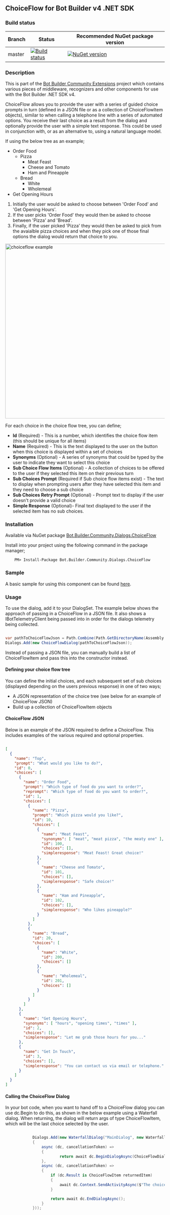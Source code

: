## ChoiceFlow for Bot Builder v4 .NET SDK

### Build status
| Branch | Status | Recommended NuGet package version |
| ------ | ------ | ------ |
| master | [![Build status](https://ci.appveyor.com/api/projects/status/b9123gl3kih8x9cb?svg=true)](https://ci.appveyor.com/project/garypretty/botbuilder-community) | [![NuGet version](https://img.shields.io/badge/NuGet-1.0.100-blue.svg)](https://www.nuget.org/packages/Bot.Builder.Community.Dialogs.ChoiceFlow/) |

### Description
This is part of the [Bot Builder Community Extensions](https://github.com/garypretty/botbuilder-community) project which contains various pieces of middleware, recognizers and other components for use with the Bot Builder .NET SDK v4.

ChoiceFlow allows you to provide the user with a series of guided choice prompts in turn (defined in a JSON file or as a collection of ChoiceFlowItem objects), similar to when calling a telephone line with a series of automated options. You receive their last choice as a result from the dialog and optionally provide the user with a simple text response.
This could be used in conjunction with, or as an alternative to, using a natural language model.

If using the below tree as an example;

- Order Food
	- Pizza
		- Meat Feast
		- Cheese and Tomato
		- Ham and Pineapple
	- Bread
		- White
		- Wholemeal
- Get Opening Hours

1. Initially the user would be asked to choose between 'Order Food' and 'Get Opening Hours'. 
2. If the user picks 'Order Food' they would then be asked to choose between 'Pizza' and 'Bread'. 
3. Finally, if the user picked 'Pizza' they would then be asked to pick from the avaialble pizza choices and when they pick one of those final options the dialog would return that choice to you.

<img src="sample.png" alt="choiceflow example" width="550"/>

For each choice in the choice flow tree, you can define;

* **Id** (Required) - This is a number, which identifies the choice flow item (this should be unique for all items)
* **Name** (Required) - This is the text displayed to the user on the button when this choice is displayed within a set of choices
* **Synonyms** (Optional) - A series of synonyms that could be typed by the user to indicate they want to select this choice
* **Sub Choice Flow Items** (Optional) - A collection of choices to be offered to the user if they selected this item on their previous turn
* **Sub Choices Prompt** (Required if Sub choice flow items exist) - The text to display when prompting users after they have selected this item and they need to choose a sub choice
* **Sub Choices Retry Prompt** (Optional) - Prompt text to display if the user doesn't provide a valid choice
* **Simple Response** (Optional)- Final text displayed to the user if the selected item has no sub choices.

### Installation

Available via NuGet package [Bot.Builder.Community.Dialogs.ChoiceFlow](https://www.nuget.org/packages/Bot.Builder.Community.Dialogs.ChoiceFlow/)

Install into your project using the following command in the package manager;
```
    PM> Install-Package Bot.Builder.Community.Dialogs.ChoiceFlow
```

### Sample

A basic sample for using this component can be found [here](https://github.com/BotBuilderCommunity/botbuilder-community-dotnet/tree/master/samples/ChoiceFlow%20Dialog%20Sample).

### Usage

To use the dialog, add it to your DialogSet. The example below shows the approach of passing in a ChoiceFlow in a JSON file. 
It also shows a IBotTelemetryClient being passed into in order for the dialogs telemetry being collected.

```cs

var pathToChoiceFlowJson = Path.Combine(Path.GetDirectoryName(Assembly.GetExecutingAssembly().Location), "choiceFlow.json");
Dialogs.Add(new ChoiceFlowDialog(pathToChoiceFlowJson));

```

Instead of passing a JSON file, you can manually build a list of ChoiceFlowItem and pass this into the constructor instead.

#### Defining your choice flow tree

You can define the initial choices, and each subsequent set of sub choices (displayed depending on the users previous response) in one of two ways;

* A JSON representation of the choice tree (see below for an example of ChoiceFlow JSON)
* Build up a collection of ChoiceFlowItem objects

#### ChoiceFlow JSON

Below is an example of the JSON required to define a ChoiceFlow. This includes examples of the various required and optional properties.

```json

[
  {
    "name": "Top",
    "prompt": "What would you like to do?",
    "id": 0,
    "choices": [
      {
        "name": "Order Food",
        "prompt": "Which type of food do you want to order?",
        "reprompt": "Which type of food do you want to order?",
        "id": 1,
        "choices": [
          {
            "name": "Pizza",
            "prompt": "Which pizza would you like?",
            "id": 10,
            "choices": [
              {
                "name": "Meat Feast",
                "synonyms": [ "meat", "meat pizza", "the meaty one" ],
                "id": 100,
                "choices": [],
                "simpleresponse": "Meat Feast! Great choice!"
              },
              {
                "name": "Cheese and Tomato",
                "id": 101,
                "choices": [],
                "simpleresponse": "Safe choice!"
              },
              {
                "name": "Ham and Pineapple",
                "id": 102,
                "choices": [],
                "simpleresponse": "Who likes pineapple?"
              }
            ]
          },
          {
            "name": "Bread",
            "id": 20,
            "choices": [
              {
                "name": "White",
                "id": 200,
                "choices": []
              },
              {
                "name": "Wholemeal",
                "id": 201,
                "choices": []
              }
            ]
          }
        ]
      },
      {
        "name": "Get Opening Hours",
        "synonyms": [ "hours", "opening times", "times" ],
        "id": 2,
        "choices": [],
        "simpleresponse": "Let me grab those hours for you..."
      },
      {
        "name": "Get In Touch",
        "id": 3,
        "choices": [],
        "simpleresponse": "You can contact us via email or telephone."
      }
    ]
  }
]

```

#### Calling the ChoiceFlow Dialog

In your bot code, when you want to hand off to a ChoiceFlow dialog you can use dc.Begin to do this, as shown in the below example using a Waterfall dialog. When returning, the dialog will return args of type ChoiceFlowItem, which will be the last choice selected by the user.

```cs

            Dialogs.Add(new WaterfallDialog("MainDialog", new WaterfallStep[]
            {
                async (dc, cancellationToken) =>
                {
                        return await dc.BeginDialogAsync(ChoiceFlowDialog.DefaultDialogId);
                },
                async (dc, cancellationToken) =>
                {
                    if (dc.Result is ChoiceFlowItem returnedItem)
                    {
                        await dc.Context.SendActivityAsync($"The choice flow has finished. The user picked {returnedItem.Name}");
                    }

                    return await dc.EndDialogAsync();
                }
            }));

```
